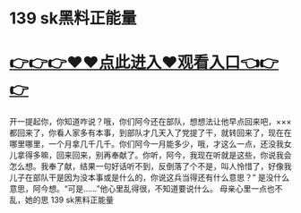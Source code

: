 # 139 sk黑料正能量
# <a href="https://github.com/xiaopoe/lesi/issues/1">👉👉👉♥♥点此进入♥观看入口👈👉👉</a>



开一提起你，你知道咋说？哦，你们阿今还在部队，想想法让他早点回来吧，×××都回来了，你看人家多有本事，到部队才几天入了党提了干，就转回来了，现在在哪里哪里，一个月拿几千几千。你们阿今一月能多少，哦，才这么一点，还没我女儿拿得多嘛，回来回来，别再奉献了。你听，阿今，我现在听就是这些，你说我会怎么想。我奉了献，结果一句好话听不到，反倒落了个不是，叫人怜惜了，好像我儿子在部队干是因为没本事或是什么的，你说这兵当得还有什么意思？”
是没什么意思，阿今想。“可是……”他心里乱得很，不知道要说什么。
母亲心里一点也不乱，她的思
139 sk黑料正能量
